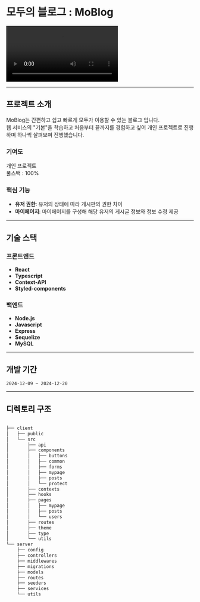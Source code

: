 
# 모두의 블로그 : MoBlog

![main_image](client/public/MoBlog.mp4)



---

## 프로젝트 소개
MoBlog는 간편하고 쉽고 빠르게 모두가 이용할 수 있는 블로그 입니다.
</br>
웹 서비스의 "기본"을 학습하고 처음부터 끝까지를 경험하고 싶어 개인 프로젝트로 진행하며 하나씩 살펴보며 진행했습니다.
</br>
### 기여도
개인 프로젝트
</br>
풀스택 : 100%

### **핵심 기능**

- **유저 권한**: 유저의 상태에 따라 게시판의 권한 차이
- **마이페이지**: 마이페이지를 구성해 해당 유저의 게시글 정보와 정보 수정 제공

---

## 기술 스택
### 프론트엔드
- **React**
- **Typescript**
- **Context-API**
- **Styled-components**
### 백엔드
- **Node.js**
- **Javascript**
- **Express**
- **Sequelize**
- **MySQL**

---
## 개발 기간
`2024-12-09 ~ 2024-12-20`

---

## 디렉토리 구조
```bash

├── client
│   ├── public
│   └── src
│       ├── api
│       ├── components
│       │   ├── buttons
│       │   ├── common
│       │   ├── forms
│       │   ├── mypage
│       │   ├── posts
│       │   └── protect
│       ├── contexts
│       ├── hooks
│       ├── pages
│       │   ├── mypage
│       │   ├── posts
│       │   └── users
│       ├── routes
│       ├── theme
│       ├── type
│       └── utils
└── server
    ├── config
    ├── controllers
    ├── middlewares
    ├── migrations
    ├── models
    ├── routes
    ├── seeders
    ├── services
    └── utils
```